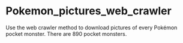 # Pokemon_pictures_web_crawler
 Use the web crawler method to download pictures of every Pokémon pocket monster.
 There are 890 pocket monsters.
